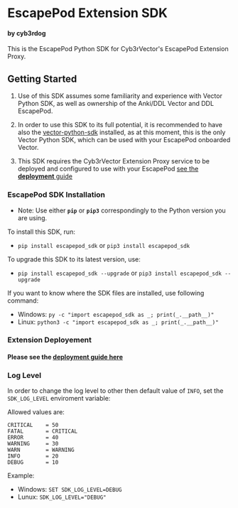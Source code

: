 ﻿
# EscapePod Extension SDK
#### by cyb3rdog

This is the EscapePod Python SDK for Cyb3rVector's EscapePod Extension Proxy.


## Getting Started

1) Use of this SDK assumes some familiarity and experience with Vector Python SDK, as well as ownership of the Anki/DDL Vector and DDL EscapePod.

2) In order to use this SDK to its full potential, it is recommended to have also the [vector-python-sdk](https://github.com/cyb3rdog/vector-python-sdk) installed,
as at this moment, this is the only Vector Python SDK, which can be used with your EscapePod onboarded Vector.

3) This SDK requires the Cyb3rVector Extension Proxy service to be deployed and configured to use with your EscapePod [see the **deployment** guide](deployment/)


### EscapePod SDK Installation

 - Note: Use either **```pip```** or **```pip3```** correspondingly to the Python version you are using.

To install this SDK, run:

- ```pip install escapepod_sdk``` or ```pip3 install escapepod_sdk```

To upgrade this SDK to its latest version, use:

- ```pip install escapepod_sdk --upgrade``` or ```pip3 install escapepod_sdk --upgrade```


If you want to know where the SDK files are installed, use following command:

- Windows:  ```py -c "import escapepod_sdk as _; print(_.__path__)"```
- Linux:    ```python3 -c "import escapepod_sdk as _; print(_.__path__)"```


### Extension Deployement

#### **Please see the [deployment guide here](deployment/)**


### Log Level

In order to change the log level to other then default value of `INFO`, set the `SDK_LOG_LEVEL` enviroment variable:

Allowed values are:
```
CRITICAL	= 50
FATAL 		= CRITICAL
ERROR 		= 40
WARNING 	= 30
WARN 		= WARNING
INFO 		= 20
DEBUG 		= 10
```

Example:

- Windows: ```SET SDK_LOG_LEVEL=DEBUG```
- Lunux:   ```SDK_LOG_LEVEL="DEBUG"```
